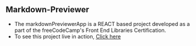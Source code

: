 ## Markdown-Previewer
- The markdownPreviewerApp is a REACT based project developed as a part of the freeCodeCamp's Front End Libraries Certification.
- To see this project live in action, [Click here](https://jdx-code.github.io/markdownPreviewerApp/)
